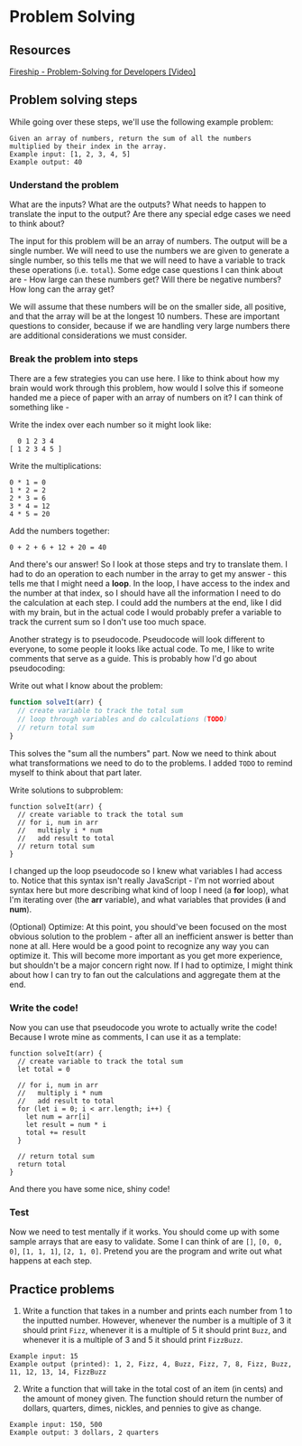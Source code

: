 # Problem Solving

## Resources

[Fireship - Problem-Solving for Developers [Video]](https://www.youtube.com/watch?v=UFc-RPbq8kg)

## Problem solving steps
While going over these steps, we'll use the following example problem:
```
Given an array of numbers, return the sum of all the numbers multiplied by their index in the array.
Example input: [1, 2, 3, 4, 5]
Example output: 40
```

### Understand the problem
What are the inputs? What are the outputs? What needs to happen to translate the input to the output? Are there any special edge cases we need to think about?

The input for this problem will be an array of numbers. The output will be a single number. We will need to use the numbers we are given to generate a single number, so this tells me that we will need to have a variable to track these operations (i.e. `total`). Some edge case questions I can think about are - How large can these numbers get? Will there be negative numbers? How long can the array get?

We will assume that these numbers will be on the smaller side, all positive, and that the array will be at the longest 10 numbers. These are important questions to consider, because if we are handling very large numbers there are additional considerations we must consider.

### Break the problem into steps
There are a few strategies you can use here. I like to think about how my brain would work through this problem, how would I solve this if someone handed me a piece of paper with an array of numbers on it? I can think of something like -

Write the index over each number so it might look like:
```
  0 1 2 3 4
[ 1 2 3 4 5 ]
```
Write the multiplications:
```
0 * 1 = 0
1 * 2 = 2
2 * 3 = 6
3 * 4 = 12
4 * 5 = 20
```
Add the numbers together:
```
0 + 2 + 6 + 12 + 20 = 40
```

And there's our answer! So I look at those steps and try to translate them. I had to do an operation to each number in the array to get my answer - this tells me that I might need a __loop__. In the loop, I have access to the index and the number at that index, so I should have all the information I need to do the calculation at each step. I could add the numbers at the end, like I did with my brain, but in the actual code I would probably prefer a variable to track the current sum so I don't use too much space.

Another strategy is to pseudocode. Pseudocode will look different to everyone, to some people it looks like actual code. To me, I like to write comments that serve as a guide. This is probably how I'd go about pseudocoding:

Write out what I know about the problem:
```javascript
function solveIt(arr) {
  // create variable to track the total sum
  // loop through variables and do calculations (TODO)
  // return total sum
}
```
This solves the "sum all the numbers" part. Now we need to think about what transformations we need to do to the problems. I added `TODO` to remind myself to think about that part later.

Write solutions to subproblem:
```
function solveIt(arr) {
  // create variable to track the total sum
  // for i, num in arr
  //   multiply i * num
  //   add result to total
  // return total sum
}
```
I changed up the loop pseudocode so I knew what variables I had access to. Notice that this syntax isn't really JavaScript - I'm not worried about syntax here but more describing what kind of loop I need (a __for__ loop), what I'm iterating over (the __arr__ variable), and what variables that provides (__i__ and __num__).

(Optional) Optimize:
At this point, you should've been focused on the most obvious solution to the problem - after all an inefficient answer is better than none at all. Here would be a good point to recognize any way you can optimize it. This will become more important as you get more experience, but shouldn't be a major concern right now. If I had to optimize, I might think about how I can try to fan out the calculations and aggregate them at the end.

### Write the code!
Now you can use that pseudocode you wrote to actually write the code! Because I wrote mine as comments, I can use it as a template:

```
function solveIt(arr) {
  // create variable to track the total sum
  let total = 0
  
  // for i, num in arr
  //   multiply i * num
  //   add result to total
  for (let i = 0; i < arr.length; i++) {
    let num = arr[i]
    let result = num * i
    total += result
  }
  
  // return total sum
  return total
}
```

And there you have some nice, shiny code!

### Test
Now we need to test mentally if it works. You should come up with some sample arrays that are easy to validate. Some I can think of are `[]`, `[0, 0, 0]`, `[1, 1, 1]`, `[2, 1, 0]`. Pretend you are the program and write out what happens at each step. 

## Practice problems
1. Write a function that takes in a number and prints each number from 1 to the inputted number. However, whenever the number is a multiple of 3 it should print `Fizz`, whenever it is a multiple of 5 it should print `Buzz`, and whenever it is a multiple of 3 and 5 it should print `FizzBuzz`.
```
Example input: 15
Example output (printed): 1, 2, Fizz, 4, Buzz, Fizz, 7, 8, Fizz, Buzz, 11, 12, 13, 14, FizzBuzz
```
2. Write a function that will take in the total cost of an item (in cents) and the amount of money given. The function should return the number of dollars, quarters, dimes, nickles, and pennies to give as change.
```
Example input: 150, 500
Example output: 3 dollars, 2 quarters
```
